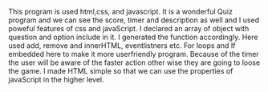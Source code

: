 This program is used html,css, and javascript.
It is a wonderful Quiz program and we can see the score, timer and description as well and I used poweful features of css and javaScript.
I declared an array of object with question and option include in it.
I generated the function accordingly.
Here used add, remove and innerHTML, eventlistners etc.
For loops and If embedded here to make it more userfriendly program.
Because of the timer the user will be aware of the faster action other wise they are going to loose the game.
I made HTML simple so that we can use the properties of javaScript in the higher level.
